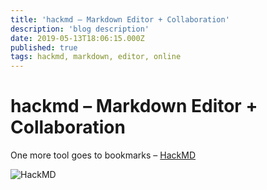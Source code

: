 ```yaml
---
title: 'hackmd – Markdown Editor + Collaboration'
description: 'blog description'
date: 2019-05-13T18:06:15.000Z
published: true
tags: hackmd, markdown, editor, online
---
```

# hackmd – Markdown Editor + Collaboration

One more tool goes to bookmarks – [HackMD](https://hackmd.io/WdVNGpHQTOySRfKeYwT9mg?both)

![HackMD](http://stepansuvorov.com/blog/wp-content/uploads/2019/05/Screenshot-2019-05-13-at-18.12.45.png)